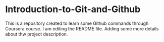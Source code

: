 # Introduction-to-Git-and-Github
This is a repository created to learn some Github commands through Coursera course. I am editing the README file. Adding some more details about thw project description.
